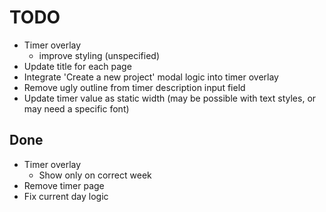 # TODO

- Timer overlay
    - improve styling (unspecified)
- Update title for each page
- Integrate 'Create a new project' modal logic into timer overlay
- Remove ugly outline from timer description input field
- Update timer value as static width (may be possible with text styles, or may need a specific font)

## Done
- Timer overlay
    - Show only on correct week
- Remove timer page
- Fix current day logic
